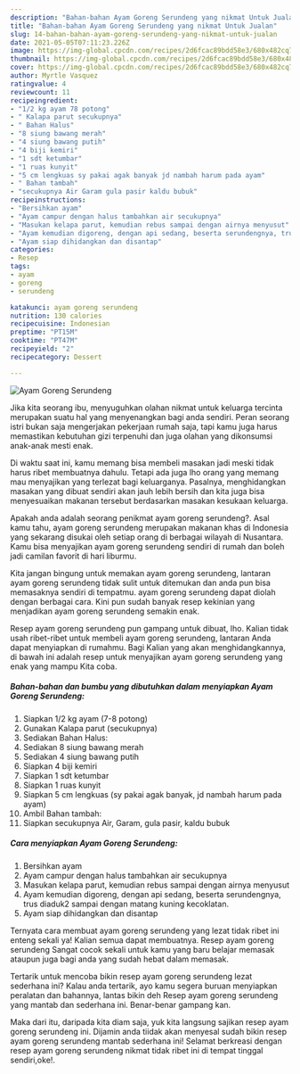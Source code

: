 ```yaml
---
description: "Bahan-bahan Ayam Goreng Serundeng yang nikmat Untuk Jualan"
title: "Bahan-bahan Ayam Goreng Serundeng yang nikmat Untuk Jualan"
slug: 14-bahan-bahan-ayam-goreng-serundeng-yang-nikmat-untuk-jualan
date: 2021-05-05T07:11:23.226Z
image: https://img-global.cpcdn.com/recipes/2d6fcac89bdd58e3/680x482cq70/ayam-goreng-serundeng-foto-resep-utama.jpg
thumbnail: https://img-global.cpcdn.com/recipes/2d6fcac89bdd58e3/680x482cq70/ayam-goreng-serundeng-foto-resep-utama.jpg
cover: https://img-global.cpcdn.com/recipes/2d6fcac89bdd58e3/680x482cq70/ayam-goreng-serundeng-foto-resep-utama.jpg
author: Myrtle Vasquez
ratingvalue: 4
reviewcount: 11
recipeingredient:
- "1/2 kg ayam 78 potong"
- " Kalapa parut secukupnya"
- " Bahan Halus"
- "8 siung bawang merah"
- "4 siung bawang putih"
- "4 biji kemiri"
- "1 sdt ketumbar"
- "1 ruas kunyit"
- "5 cm lengkuas sy pakai agak banyak jd nambah harum pada ayam"
- " Bahan tambah"
- "secukupnya Air Garam gula pasir kaldu bubuk"
recipeinstructions:
- "Bersihkan ayam"
- "Ayam campur dengan halus tambahkan air secukupnya"
- "Masukan kelapa parut, kemudian rebus sampai dengan airnya menyusut"
- "Ayam kemudian digoreng, dengan api sedang, beserta serundengnya, trus diaduk2 sampai dengan matang kuning kecoklatan."
- "Ayam siap dihidangkan dan disantap"
categories:
- Resep
tags:
- ayam
- goreng
- serundeng

katakunci: ayam goreng serundeng 
nutrition: 130 calories
recipecuisine: Indonesian
preptime: "PT15M"
cooktime: "PT47M"
recipeyield: "2"
recipecategory: Dessert

---
```



![Ayam Goreng Serundeng](https://img-global.cpcdn.com/recipes/2d6fcac89bdd58e3/680x482cq70/ayam-goreng-serundeng-foto-resep-utama.jpg)

Jika kita seorang ibu, menyuguhkan olahan nikmat untuk keluarga tercinta merupakan suatu hal yang menyenangkan bagi anda sendiri. Peran seorang istri bukan saja mengerjakan pekerjaan rumah saja, tapi kamu juga harus memastikan kebutuhan gizi terpenuhi dan juga olahan yang dikonsumsi anak-anak mesti enak.

Di waktu  saat ini, kamu memang bisa membeli masakan jadi meski tidak harus ribet membuatnya dahulu. Tetapi ada juga lho orang yang memang mau menyajikan yang terlezat bagi keluarganya. Pasalnya, menghidangkan masakan yang dibuat sendiri akan jauh lebih bersih dan kita juga bisa menyesuaikan makanan tersebut berdasarkan masakan kesukaan keluarga. 



Apakah anda adalah seorang penikmat ayam goreng serundeng?. Asal kamu tahu, ayam goreng serundeng merupakan makanan khas di Indonesia yang sekarang disukai oleh setiap orang di berbagai wilayah di Nusantara. Kamu bisa menyajikan ayam goreng serundeng sendiri di rumah dan boleh jadi camilan favorit di hari liburmu.

Kita jangan bingung untuk memakan ayam goreng serundeng, lantaran ayam goreng serundeng tidak sulit untuk ditemukan dan anda pun bisa memasaknya sendiri di tempatmu. ayam goreng serundeng dapat diolah dengan berbagai cara. Kini pun sudah banyak resep kekinian yang menjadikan ayam goreng serundeng semakin enak.

Resep ayam goreng serundeng pun gampang untuk dibuat, lho. Kalian tidak usah ribet-ribet untuk membeli ayam goreng serundeng, lantaran Anda dapat menyiapkan di rumahmu. Bagi Kalian yang akan menghidangkannya, di bawah ini adalah resep untuk menyajikan ayam goreng serundeng yang enak yang mampu Kita coba.

<!--inarticleads1-->

##### Bahan-bahan dan bumbu yang dibutuhkan dalam menyiapkan Ayam Goreng Serundeng:

1. Siapkan 1/2 kg ayam (7-8 potong)
1. Gunakan  Kalapa parut (secukupnya)
1. Sediakan  Bahan Halus:
1. Sediakan 8 siung bawang merah
1. Sediakan 4 siung bawang putih
1. Siapkan 4 biji kemiri
1. Siapkan 1 sdt ketumbar
1. Siapkan 1 ruas kunyit
1. Siapkan 5 cm lengkuas (sy pakai agak banyak, jd nambah harum pada ayam)
1. Ambil  Bahan tambah:
1. Siapkan secukupnya Air, Garam, gula pasir, kaldu bubuk




<!--inarticleads2-->

##### Cara menyiapkan Ayam Goreng Serundeng:

1. Bersihkan ayam
1. Ayam campur dengan halus tambahkan air secukupnya
1. Masukan kelapa parut, kemudian rebus sampai dengan airnya menyusut
1. Ayam kemudian digoreng, dengan api sedang, beserta serundengnya, trus diaduk2 sampai dengan matang kuning kecoklatan.
1. Ayam siap dihidangkan dan disantap




Ternyata cara membuat ayam goreng serundeng yang lezat tidak ribet ini enteng sekali ya! Kalian semua dapat membuatnya. Resep ayam goreng serundeng Sangat cocok sekali untuk kamu yang baru belajar memasak ataupun juga bagi anda yang sudah hebat dalam memasak.

Tertarik untuk mencoba bikin resep ayam goreng serundeng lezat sederhana ini? Kalau anda tertarik, ayo kamu segera buruan menyiapkan peralatan dan bahannya, lantas bikin deh Resep ayam goreng serundeng yang mantab dan sederhana ini. Benar-benar gampang kan. 

Maka dari itu, daripada kita diam saja, yuk kita langsung sajikan resep ayam goreng serundeng ini. Dijamin anda tiidak akan menyesal sudah bikin resep ayam goreng serundeng mantab sederhana ini! Selamat berkreasi dengan resep ayam goreng serundeng nikmat tidak ribet ini di tempat tinggal sendiri,oke!.

